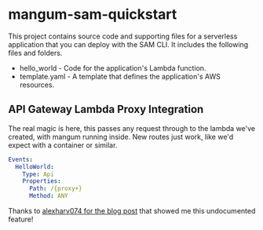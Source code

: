 # mangum-sam-quickstart

This project contains source code and supporting files for a serverless application that you can deploy with the SAM CLI. It includes the following files and folders.

- hello_world - Code for the application's Lambda function.
- template.yaml - A template that defines the application's AWS resources.

## API Gateway Lambda Proxy Integration

The real magic is here, this passes any request through to the lambda we've created, with mangum running inside. New routes just work, like we'd expect with a container or similar.

```yaml
Events:
  HelloWorld:
    Type: Api
    Properties:
      Path: /{proxy+}
      Method: ANY
```

Thanks to [alexharv074 for the blog post](https://alexharv074.github.io/2019/03/31/introduction-to-sam-part-iii-adding-a-proxy-endpoint-and-cors-configuration.html) that showed me this undocumented feature!
